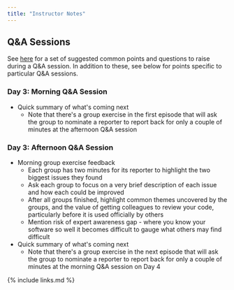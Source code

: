 ```yaml
---
title: "Instructor Notes"
---
```


## Q&A Sessions

See [here](https://github.com/SABS-R3/software-engineering-day1/blob/gh-pages/_extras/guide-common-qa.md) for a set of suggested common points and questions to raise during a Q&A session. In addition to these, see below for points specific to particular Q&A sessions.

### Day 3: Morning Q&A Session

- Quick summary of what's coming next
    - Note that there's a group exercise in the first episode that will ask the group to nominate a reporter to report back for only a couple of minutes at the afternoon Q&A session

### Day 3: Afternoon Q&A Session

- Morning group exercise feedback
    - Each group has two minutes for its reporter to highlight the two biggest issues they found
    - Ask each group to focus on a very brief description of each issue and how each could be improved
    - After all groups finished, highlight common themes uncovered by the groups, and the value of getting colleagues to review your code, particularly before it is used officially by others 
    - Mention risk of expert awareness gap - where you know your software so well it becomes difficult to gauge what others may find difficult
- Quick summary of what's coming next
  - Note that there's a group exercise in the next episode that will ask the group to nominate a reporter to report back for only a couple of minutes at the morning Q&A session on Day 4


{% include links.md %}
